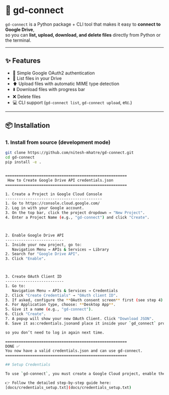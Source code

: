 # 📂 gd-connect

`gd-connect` is a Python package + CLI tool that makes it easy to **connect to Google Drive**,  
so you can **list, upload, download, and delete files** directly from Python or the terminal.

---

## ✨ Features
- 🔑 Simple Google OAuth2 authentication
- 📜 List files in your Drive
- ⬆️ Upload files with automatic MIME type detection
- ⬇️ Download files with progress bar
- ❌ Delete files
- 💻 CLI support (`gd-connect list`, `gd-connect upload`, etc.)

---

## 📦 Installation

### 1. Install from source (development mode)
```bash
git clone https://github.com/nitesh-mhatre/gd-connect.git
cd gd-connect
pip install -e .


======================================================
 How to Create Google Drive API credentials.json
======================================================

1. Create a Project in Google Cloud Console
-------------------------------------------
1. Go to https://console.cloud.google.com/
2. Log in with your Google account.
3. On the top bar, click the project dropdown → "New Project".
4. Enter a Project Name (e.g., "gd-connect") and click "Create".



2. Enable Google Drive API
--------------------------
1. Inside your new project, go to:
   Navigation Menu → APIs & Services → Library
2. Search for "Google Drive API".
3. Click "Enable".



3. Create OAuth Client ID
--------------------------
1. Go to:
   Navigation Menu → APIs & Services → Credentials
2. Click "Create Credentials" → "OAuth client ID".
3. If asked, configure the **OAuth consent screen** first (see step 4).
4. For Application type, choose: **Desktop App**.
5. Give it a name (e.g., "gd-connect").
6. Click "Create".
7. A popup will show your new OAuth Client. Click "Download JSON".
8. Save it as:credentials.jsonand place it inside your `gd_connect` project root folder: ~/gd_connect/credentials.json

so you don’t need to log in again next time.

======================================================
DONE ✅
You now have a valid credentials.json and can use gd-connect.
======================================================

## Setup Credentials

To use `gd-connect`, you must create a Google Cloud project, enable the Drive API, and download your `credentials.json`.

👉 Follow the detailed step-by-step guide here:  
[docs/credentials_setup.txt](docs/credentials_setup.txt)
